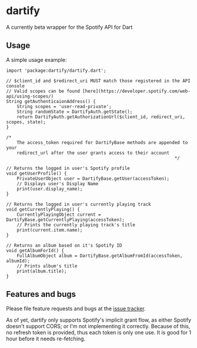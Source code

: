 # dartify

A currently beta wrapper for the Spotify API for Dart

## Usage

A simple usage example:

    import 'package:dartify/dartify.dart';
    
    // $client_id and $redirect_uri MUST match those registered in the API console
    // Valid scopes can be found [here](https://developer.spotify.com/web-api/using-scopes/)
    String getAuthenticaionAddress() {
        String scopes = 'user-read-private';
        String randomState = DartifyAuth.getState();
        return DartifyAuth.getAuthorizationUrl($client_id, redirect_uri, scopes, state);
    }
    
    /*
        The access_token required for DartifyBase methods are appended to your
        redirect_url after the user grants access to their account
                                                                    */
    
    // Returns the logged in user's Spotify profile
    void getUserProfile() {
        PrivateUserObject user = DartifyBase.getUser(accessToken);
        // Displays user's Display Name
        print(user.display_name);
    }
    
    // Returns the logged in user's currently playing track
    void getCurrentlyPlaying() {
        CurrentlyPlayingObject current = DartifyBase.getCurrentlyPlaying(accessToken);
        // Prints the currently playing track's title
        print(current.item.name);
    }
    
    // Returns an album based on it's Spotify ID
    void getAlbumForId() {
        FullAlbumObject album = DartifyBase.getAlbumFromId(accessToken, albumId);
        // Prints album's title
        print(album.title);
    }

## Features and bugs

Please file feature requests and bugs at the [issue tracker][tracker].

[tracker]: http://example.com/issues/replaceme

As of yet, dartify only supports Spotify's implicit grant flow, as either Spotify doesn't support CORS; or I'm not implementing it correctly. Because of this, no refresh token is provided, thus each token is only one use. It is good for 1 hour before it needs re-fetching.

